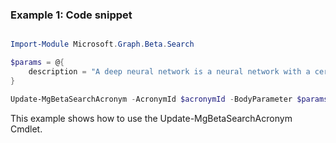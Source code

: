 ### Example 1: Code snippet

```powershell

Import-Module Microsoft.Graph.Beta.Search

$params = @{
	description = "A deep neural network is a neural network with a certain level of complexity, a neural network with more than two layers."
}

Update-MgBetaSearchAcronym -AcronymId $acronymId -BodyParameter $params

```
This example shows how to use the Update-MgBetaSearchAcronym Cmdlet.

